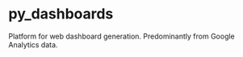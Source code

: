py_dashboards
=============

Platform for web dashboard generation. Predominantly from Google Analytics data.